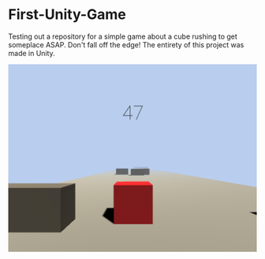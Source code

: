 # First-Unity-Game
Testing out a repository for a simple game about a cube rushing to get someplace ASAP. Don't fall off the edge!
The entirety of this project was made in Unity.

![](Screenshots/Screenshot%20(39).png)
